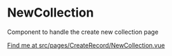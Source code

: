 # NewCollection

Component to handle the create new collection page

[Find me at src/pages/CreateRecord/NewCollection.vue](https://github.com/FAIRsharing/fairsharing.github.io/tree/workflowTest/src/pages/CreateRecord/NewCollection.vue)